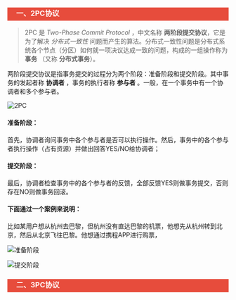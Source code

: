 <h3 style="padding-bottom:6px; padding-left:20px; color:#ffffff; background-color:#E74C3C;">一、2PC协议</h3>

> 2PC 是 *Two-Phase Commit Protocol* ，中文名称 **两阶段提交协议**，它是为了解决 *分布式一致性* 问题而产生的算法。分布式一致性问题是分布式系统各个节点（分区）如何就一项决议达成一致的问题，构成的一组操作称为**事务** （又称 **分布式事务**）。

两阶段提交协议是指事务提交的过程分为两个阶段：准备阶段和提交阶段。其中事务的发起者称 **协调者** ，事务的执行者称 **参与者** 。一般，在一个事务中有一个协调者和多个参与者。

![2PC]()

#### 准备阶段：

首先，协调者询问事务中各个参与者是否可以执行操作。然后，事务中的各个参与者执行操作（占有资源）并做出回答YES/NO给协调者；

#### 提交阶段：

最后，协调者检查事务中的各个参与者的反馈，全部反馈YES则做事务提交，否则存在NO则做事务回滚。

#### 下面通过一个案例来说明：

比如某用户想从杭州去巴黎，但杭州没有直达巴黎的机票，他想先从杭州转到北京，然后从北京飞往巴黎。他想通过携程APP进行购票，



![准备阶段]()



![提交阶段]()



<h3 style="padding-bottom:6px; padding-left:20px; color:#ffffff; background-color:#E74C3C;">二、3PC协议</h3>